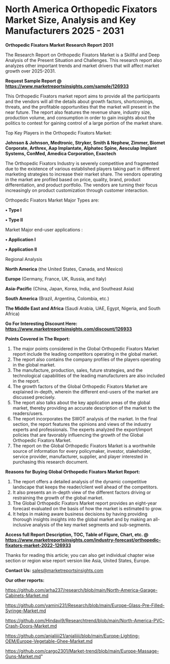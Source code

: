 # North America Orthopedic Fixators Market Size, Analysis and Key Manufacturers 2025 - 2031

<strong>Orthopedic Fixators Market Research Report 2031</strong>

The Research Report on Orthopedic Fixators Market is a Skillful and Deep Analysis of the Present Situation and Challenges. This research report also analyzes other important trends and market drivers that will affect market growth over 2025-2031.

<strong>Request Sample Report @ <a href=https://www.marketreportsinsights.com/sample/126933>https://www.marketreportsinsights.com/sample/126933</a></strong>

This Orthopedic Fixators market report aims to provide all the participants and the vendors will all the details about growth factors, shortcomings, threats, and the profitable opportunities that the market will present in the near future. The report also features the revenue share, industry size, production volume, and consumption in order to gain insights about the politics to contest for gaining control of a large portion of the market share.

Top Key Players in the Orthopedic Fixators Market:

<strong>Johnson & Johnson, Medtronic, Stryker, Smith & Nephew, Zimmer, Biomet Corporate, Arthrex, Aap Implantate, Alphatec Spine, Aesculap Implant Systems, ConMed, Amedica Corporation, Exactech</strong>

The Orthopedic Fixators Industry is severely competitive and fragmented due to the existence of various established players taking part in different marketing strategies to increase their market share. The vendors operating in the market are profiled based on price, quality, brand, product differentiation, and product portfolio. The vendors are turning their focus increasingly on product customization through customer interaction.

Orthopedic Fixators Market Major Types are:

<strong>• Type I

• Type II</strong>

Market Major end-user applications :

<strong>• Application I

• Application II</strong>

Regional Analysis

</u><strong><b>North America</b></strong> (the United States, Canada, and Mexico)

<strong><b>Europe </b></strong>(Germany, France, UK, Russia, and Italy)

<strong><b>Asia-Pacific</b></strong> (China, Japan, Korea, India, and Southeast Asia)

<strong><b>South America</b></strong> (Brazil, Argentina, Colombia, etc.)

<strong><b>The Middle East and Africa</b></strong> (Saudi Arabia, UAE, Egypt, Nigeria, and South Africa)

<strong>Go For Interesting Discount Here: <a href=https://www.marketreportsinsights.com/discount/126933>https://www.marketreportsinsights.com/discount/126933</a></strong>

<strong>Points Covered in The Report:</strong>
<ol>
  <li>The major points considered in the Global Orthopedic Fixators Market report include the leading competitors operating in the global market.</li>
  <li>The report also contains the company profiles of the players operating in the global market.</li>
  <li>The manufacture, production, sales, future strategies, and the technological capabilities of the leading manufacturers are also included in the report.</li>
  <li>The growth factors of the Global Orthopedic Fixators Market are explained in-depth, wherein the different end-users of the market are discussed precisely.</li>
  <li>The report also talks about the key application areas of the global market, thereby providing an accurate description of the market to the readers/users.</li>
  <li>The report incorporates the SWOT analysis of the market. In the final section, the report features the opinions and views of the industry experts and professionals. The experts analyzed the export/import policies that are favorably influencing the growth of the Global Orthopedic Fixators Market.</li>
  <li>The report on the Global Orthopedic Fixators Market is a worthwhile source of information for every policymaker, investor, stakeholder, service provider, manufacturer, supplier, and player interested in purchasing this research document.</li>
</ol>
<strong>Reasons for Buying Global Orthopedic Fixators Market Report:</strong>

<ol>
  <li>The report offers a detailed analysis of the dynamic competitive landscape that keeps the reader/client well ahead of the competitors.</li>
  <li>It also presents an in-depth view of the different factors driving or restraining the growth of the global market.</li>
  <li>The Global Orthopedic Fixators Market report provides an eight-year forecast evaluated on the basis of how the market is estimated to grow.</li>
  <li>It helps in making aware business decisions by having providing thorough insights insights into the global market and by making an all-inclusive analysis of the key market segments and sub-segments.</li>
</ol>
<strong>Access full Report Description, TOC, Table of Figure, Chart, etc. @ <a href=https://www.marketreportsinsights.com/industry-forecast/orthopedic-fixators-market-2022-126933>https://www.marketreportsinsights.com/industry-forecast/orthopedic-fixators-market-2022-126933</a></strong>


Thanks for reading this article; you can also get individual chapter wise section or region wise report version like Asia, United States, Europe.

<strong>Contact Us:</strong>
sales@marketreportsinsights.com

<strong>Our other reports:</strong>

<a href=https://github.com/arha237/research/blob/main/North-America-Garage-Cabinets-Market.md>https://github.com/arha237/research/blob/main/North-America-Garage-Cabinets-Market.md</a>

<a href=https://github.com/yamini231/Research/blob/main/Europe-Glass-Pre-Filled-Syringe-Market.md>https://github.com/yamini231/Research/blob/main/Europe-Glass-Pre-Filled-Syringe-Market.md</a>

<a href=https://github.com/Hindavi9/Researchtrend/blob/main/North-America-PVC-Crash-Doors-Market.md>https://github.com/Hindavi9/Researchtrend/blob/main/North-America-PVC-Crash-Doors-Market.md</a>

<a href=https://github.com/anjaliiii21/anjaliiii/blob/main/Europe-Lighting-OEM/Europe-Vegetable-Ghee-Market.md>https://github.com/anjaliiii21/anjaliiii/blob/main/Europe-Lighting-OEM/Europe-Vegetable-Ghee-Market.md</a>

<a href=https://github.com/cargo2301/Market-trend/blob/main/Europe-Massage-Guns-Market.md>https://github.com/cargo2301/Market-trend/blob/main/Europe-Massage-Guns-Market.md</a>"
